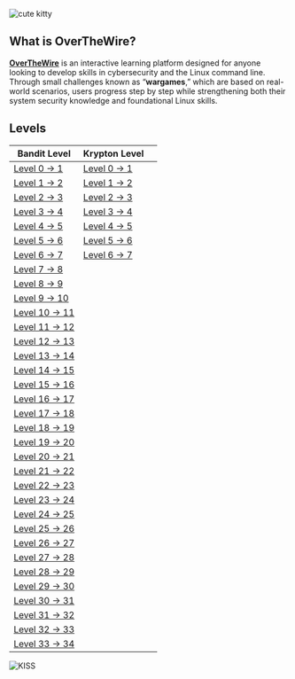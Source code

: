 ![cute kitty](https://overthewire.org/img/domokitten.png)
## What is OverTheWire?

**[OverTheWire](https://overthewire.org/wargames/)** is an interactive learning platform designed for anyone looking to develop skills in cybersecurity and the Linux command line. Through small challenges known as “**wargames**,” which are based on real-world scenarios, users progress step by step while strengthening both their system security knowledge and foundational Linux skills.
## Levels

| Bandit Level                                         | Krypton Level                                       |     |
| ---------------------------------------------------- | --------------------------------------------------- | --- |
| [Level 0 -> 1](Levels/Level0-10.md#Level-0)          | [Level 0 -> 1](Krypton/Level0-7.md#Level-0---1)     |     |
| [Level 1 -> 2](Levels/Level0-10.md#Level-1---2)      | [Level 1 -> 2](Krypton/Level0-7.md#Level-1---2)<br> |     |
| [Level 2 -> 3](Levels/Level0-10.md#Level-2---3)      | [Level 2 -> 3](Krypton/Level0-7.md#Level-2---3)<br> |     |
| [Level 3 -> 4](Levels/Level0-10.md#Level-3---4)      | [Level 3 -> 4](Krypton/Level0-7.md#Level-3---4)<br> |     |
| [Level 4 -> 5](Levels/Level0-10.md#Level-4---5)      | [Level 4 -> 5](Krypton/Level0-7.md#Level-4---5)<br> |     |
| [Level 5 -> 6](Levels/Level0-10.md#Level-5---6)      | [Level 5 -> 6](Krypton/Level0-7.md#Level-5---6)<br> |     |
| [Level 6 -> 7](Levels/Level0-10.md#Level-6---7)      | [Level 6 -> 7](Krypton/Level0-7.md#Level-6---7)<br> |     |
| [Level 7 -> 8](Levels/Level0-10.md#Level-7---8)      |                                                     |     |
| [Level 8 -> 9](Levels/Level0-10.md#Level-8---9)      |                                                     |     |
| [Level 9 -> 10](Levels/Level0-10.md#Level-9---10)    |                                                     |     |
| [Level 10 -> 11](Levels/Level10-20.md#Level-10---11) |                                                     |     |
| [Level 11 -> 12](Levels/Level10-20.md#Level-11---12) |                                                     |     |
| [Level 12 -> 13](Levels/Level10-20.md#Level-12---13) |                                                     |     |
| [Level 13 -> 14](Levels/Level10-20.md#Level-13---14) |                                                     |     |
| [Level 14 -> 15](Levels/Level10-20.md#Level-14---15) |                                                     |     |
| [Level 15 -> 16](Levels/Level10-20.md#Level-15---16) |                                                     |     |
| [Level 16 -> 17](Levels/Level10-20.md#Level-16---17) |                                                     |     |
| [Level 17 -> 18](Levels/Level10-20.md#Level-17---18) |                                                     |     |
| [Level 18 -> 19](Levels/Level10-20.md#Level-18---19) |                                                     |     |
| [Level 19 -> 20](Levels/Level10-20.md#Level-19---20) |                                                     |     |
| [Level 20 -> 21](Levels/Level20-30.md#Level-20---21) |                                                     |     |
| [Level 21 -> 22](Levels/Level20-30.md#Level-21---22) |                                                     |     |
| [Level 22 -> 23](Levels/Level20-30.md#Level-22---23) |                                                     |     |
| [Level 23 -> 24](Levels/Level20-30.md#Level-23---24) |                                                     |     |
| [Level 24 -> 25](Levels/Level20-30.md#Level-24---25) |                                                     |     |
| [Level 25 -> 26](Levels/Level20-30.md#Level-25---26) |                                                     |     |
| [Level 26 -> 27](Levels/Level20-30.md#Level-26---27) |                                                     |     |
| [Level 27 -> 28](Levels/Level20-30.md#Level-27---28) |                                                     |     |
| [Level 28 -> 29](Levels/Level20-30.md#Level-28---29) |                                                     |     |
| [Level 29 -> 30](Levels/Level20-30.md#Level-29---30) |                                                     |     |
| [Level 30 -> 31](Levels/Level20-30.md#Level-30---31) |                                                     |     |
| [Level 31 -> 32](Levels/Level20-30.md#Level-31---32) |                                                     |     |
| [Level 32 -> 33](Levels/Level20-30.md#Level-32---33) |                                                     |     |
| [Level 33 -> 34](Levels/Level20-30.md#Level-33---34) |                                                     |     |



![KISS](https://miro.medium.com/v2/resize:fit:2880/1*0P7J9wPkjpOsBVLQsPzUSA.jpeg)